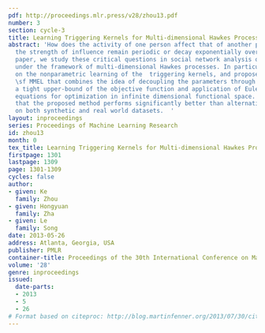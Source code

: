 ```yaml
---
pdf: http://proceedings.mlr.press/v28/zhou13.pdf
number: 3
section: cycle-3
title: Learning Triggering Kernels for Multi-dimensional Hawkes Processes
abstract: 'How does the activity of one person affect that of another person? Does
  the strength of influence remain periodic or decay exponentially over time? In this
  paper, we study these critical questions in social network analysis quantitatively
  under the framework of multi-dimensional Hawkes processes. In particular, we focus
  on the nonparametric learning of the  triggering kernels, and propose an algorithm
  \sf MMEL that combines the idea of decoupling the parameters through constructing
  a tight upper-bound of the objective function and application of Euler-Lagrange
  equations for optimization in infinite dimensional functional space.    We show
  that the proposed method performs significantly better than alternatives in experiments
  on both synthetic and real world datasets.  '
layout: inproceedings
series: Proceedings of Machine Learning Research
id: zhou13
month: 0
tex_title: Learning Triggering Kernels for Multi-dimensional Hawkes Processes
firstpage: 1301
lastpage: 1309
page: 1301-1309
cycles: false
author:
- given: Ke
  family: Zhou
- given: Hongyuan
  family: Zha
- given: Le
  family: Song
date: 2013-05-26
address: Atlanta, Georgia, USA
publisher: PMLR
container-title: Proceedings of the 30th International Conference on Machine Learning
volume: '28'
genre: inproceedings
issued:
  date-parts:
  - 2013
  - 5
  - 26
# Format based on citeproc: http://blog.martinfenner.org/2013/07/30/citeproc-yaml-for-bibliographies/
---
```

